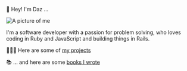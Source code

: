 <p class="gradient-text display-l text-center display-block">👋 Hey! I'm Daz ...</p>

<img src="/images/daz.webp" alt="A picture of me" class="daz dropshadow">

I'm a software developer with a passion for problem solving, who loves coding in Ruby and JavaScript and building things in Rails.

👨🏼‍💻 Here are some of [my projects](/projects)

📚 ... and here are some [books I wrote](/books)